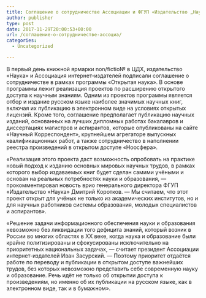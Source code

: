 ```yaml
---
title: Соглашение о сотрудничестве Ассоциации и ФГУП «Издательство „Наука“»
author: publisher
type: post
date: 2017-11-29T20:00:53+00:00
url: /соглашение-о-сотрудничестве-ассоциа/
categories:
  - Uncategorized

---
```

В первый день книжной ярмарки non/fictio№ в ЦДХ, издательство «Наука» и Ассоциация интернет-издателей подписали соглашение о сотрудничестве в рамках программы «Открытая наука». В основе программы лежит реализация проектов по расширению открытого доступа к научным знаниям. Одним из проектов программы является отбор и издание русском языке наиболее значимых научных книг, включая их публикацию в электронном виде на условиях открытых лицензий. Кроме того, соглашение предполагает публикацию научных изданий, основанных на лучших дипломных работах бакалавров и диссертациях магистров и аспирантов, которые опубликованы на сайте «Научный Корреспондент», крупнейшем агрегаторе выпускных квалификационных работ, а также сотрудничество в наполнении реестра произведений в открытом доступе «Ноосфера».

«Реализация этого проекта даст возможность опробовать на практике новый подход к изданию основных мировых научных трудов, в рамках которого выбор издаваемых книг будет сделан самими учёными и основан на реальных потребностях науки и образования, — прокомментировал новость врио генерального директора ФГУП «Издательство «Наука» Дмитрий Коротков. — Мы считаем, что этот проект открыт для учёных не только из академических институтов, но и для научных работников системы образования, молодых специалистов и аспирантов».

«Решение задачи информационного обеспечения науки и образования невозможно без ликвидации того дефицита знаний, который возник в России во многих областях в ХХ веке, когда наука и образование были крайне политизированы и сфокусированы исключительно на приоритетных национальных задачах, — считает президент Ассоциации интернет-издателей Иван Засурский. — Поэтому приоритет отдаётся работе по переводу и публикации в открытом доступе важнейших трудов, без которых невозможно представить себе современную науку и образование. Речь идёт не только об открытии доступа к произведениям, но именно об их публикации на русском языке, как в электронном виде, так и в бумажном».